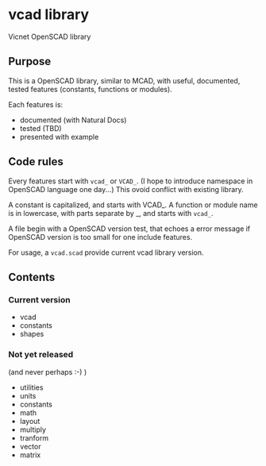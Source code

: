 vcad library
============

Vicnet OpenSCAD library

Purpose
-------

This is a OpenSCAD library, similar to MCAD, with useful, documented,
tested features (constants, functions or modules).

Each features is:
- documented (with Natural Docs)
- tested (TBD)
- presented with example

Code rules
----------

Every features start with `vcad_` or `VCAD_`.
(I hope to introduce namespace in OpenSCAD language one day...)
This ovoid conflict with existing library.

A constant is capitalized, and starts with VCAD_.
A function or module name is in lowercase, with parts separate by _, and starts with `vcad_`.

A file begin with a OpenSCAD version test, that echoes a error message
if OpenSCAD version is too small for one include features.

For usage, a `vcad.scad` provide current vcad library version.

Contents
--------

### Current version

- vcad
- constants
- shapes

### Not yet released
(and never perhaps :-) )

- utilities
- units
- constants
- math
- layout
- multiply
- tranform
- vector
- matrix
